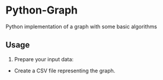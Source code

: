 # Python-Graph
Python implementation of a graph with some basic algorithms 

## Usage
1. Prepare your input data:

* Create a CSV file representing the graph.

